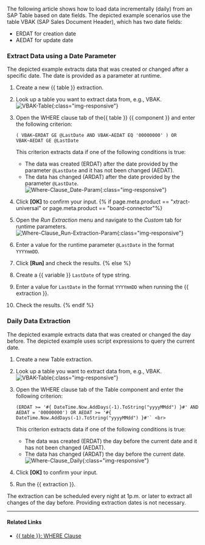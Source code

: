 
The following article shows how to load data incrementally (daily) from an SAP Table based on date fields.
The depicted example scenarios use the table VBAK (SAP Sales Document Header), which has two date fields: 

- ERDAT for creation date 
- AEDAT for update date

### Extract Data using a Date Parameter

The depicted example extracts data that was created or changed after a specific date.
The date is provided as a parameter at runtime.

1. Create a new {{ table }} extraction.
2. Look up a table you want to extract data from, e.g., VBAK. <br>
![VBAK-Table](../assets/images/articles/table/VBAK-Table.png){:class="img-responsive"}
3. Open the WHERE clause tab of the{{ table }} {{ component }} and enter the following criterion: <br>

	``` 
	( VBAK~ERDAT GE @LastDate AND VBAK~AEDAT EQ '00000000' ) OR VBAK~AEDAT GE @LastDate
	```
	
	This criterion extracts data if one of the following conditions is true: <br>
	- The data was created (ERDAT) after the date provided by the parameter `@LastDate` and it has not been changed (AEDAT). <br>
	- The data has changed (ARDAT) after the date provided by the parameter `@LastDate`.<br>
	![Where-Clause_Date-Param](../assets/images/articles/table/Where-Clause_Date-Param.png){:class="img-responsive"}

4. Click **[OK]** to confirm your input.
{% if page.meta.product == "xtract-universal" or page.meta.product == "board-connector"%}
5. Open the *Run Extraction* menu and navigate to the *Custom* tab for runtime parameters.<br>
![Where-Clause_Run-Extraction-Param](../assets/images/articles/table/xu-run-extraction-parameter.png){:class="img-responsive"}
6. Enter a value for the runtime parameter `@LastDate` in the format `YYYYmmDD`.
7. Click **[Run]** and check the results.
{% else %}
5. Create a {{ variable }} `LastDate` of type string.
6. Enter a value for `LastDate` in the format `YYYYmmDD` when running the {{ extraction }}.
7. Check the results.
{% endif %}


### Daily Data Extraction

The depicted example extracts data that was created or changed the day before.
The depicted example uses script expressions to query the current date.

1. Create a new Table extraction.
2. Look up a table you want to extract data from, e.g., VBAK. <br>
![VBAK-Table](../assets/images/articles/table/VBAK-Table.png){:class="img-responsive"}
3. Open the WHERE clause tab of the Table component and enter the following criterion: 

	``` 
	(ERDAT >= '#{ DateTime.Now.AddDays(-1).ToString("yyyyMMdd") }#' AND AEDAT = '00000000') OR AEDAT >= '#{ DateTime.Now.AddDays(-1).ToString("yyyyMMdd") }#'` <br>
	```
	
	This criterion extracts data if one of the following conditions is true:<br>
	- The data was created (ERDAT) the day before the current date and it has not been changed (AEDAT).
	- The data has changed (ARDAT) the day before the current date.<br>
	![Where-Clause_Daily](../assets/images/articles/table/Where-Clause-Daily.png){:class="img-responsive"}
	
4. Click **[OK]** to confirm your input.
5. Run the {{ extraction }}.

The extraction can be scheduled every night at 1p.m. or later to extract all changes of the day before.
Providing extraction dates is not necessary.
 
******

#### Related Links
- [{{ table }}: WHERE Clause](../documentation/table/where-clause.md)